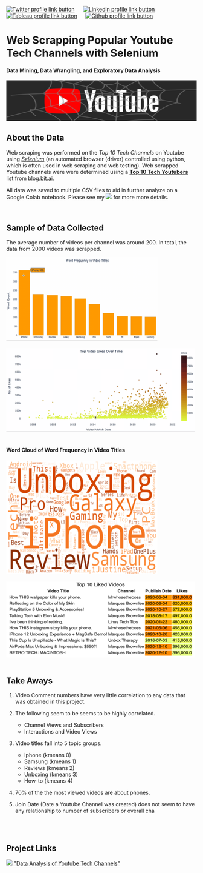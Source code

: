 [<img src="https://img.shields.io/badge/Twitter-%231DA1F2.svg?&sflat&logo=Twitter&logoColor=white" alt="Twitter profile link button" height="20" width="70" />](https://twitter.com/drusho) &emsp; [<img src="https://img.shields.io/badge/Linkedin-%230A66C2.svg?&sflat&logo=linkedin&logoColor=white" alt="Linkedin profile link button" height="20" width="70" />](https://linkedin.com/in/davidrusho) &emsp; [<img src="https://img.shields.io/badge/Tableau-%23ff4d4d.svg?&sflat&logo=tableau&logoColor=white" alt="Tableau profile link button" height="20" width="70" >](https://public.tableau.com/app/profile/drusho) &emsp; [<img src="https://img.shields.io/badge/Github Blog-%23181717.svg?&style=flat&logo=github&logoColor=white" alt="Github profile link button" height="20" width="90" alt="Github Blog Button"/>](https://drusho.github.io/blog)

# __Web Scrapping Popular Youtube Tech Channels with Selenium__
#### Data Mining, Data Wrangling, and Exploratory Data Analysis

<img src="https://raw.githubusercontent.com/drusho/webscrape_youtube/main/assets/header_youtube_web.png">

<br>

## About the Data

Web scraping was performed on the _Top 10 Tech Channels_ on Youtube using _[Selenium](https://selenium-python.readthedocs.io/)_ (an automated browser (driver) controlled using python, which is often used in web scraping and web testing).  Web scrapped Youtube channels were  were determined using a __[Top 10 Tech Youtubers](https://blog.bit.ai/top-tech-youtubers/)__ list from [blog.bit.ai](https://blog.bit.ai/). 

All data was saved to multiple CSV files to aid in further analyze on a Google Colab notebook.  Please see my [<img src="https://img.shields.io/badge/Github_Blog-%23ffa64d.svg?&style=flat&logo=&logoColor=" />](https://drusho.github.io/blog/selenium/web%20scrapping/pandas/youtube/python/2021/07/20/webscrapping-youtube-blog.html) for more more details.

<br>

## Sample of Data Collected

The average number of videos per channel was around 200.  In total, the data from 2000 videos was scrapped.  

<img src="https://raw.githubusercontent.com/drusho/webscrape_youtube/main/reports/figures/word_frequency_of_video_title_(bar_plot).gif" width=400 height=220>

<br>
<br>

<img src="https://raw.githubusercontent.com/drusho/webscrape_youtube/main/reports/figures/top_video_likes_over_time_(scatter_plot).gif" width=500 height=220>
<br>
<br>

#### Word Cloud of Word Frequency in Video Titles 

<img src="https://raw.githubusercontent.com/drusho/webscrape_youtube/main/reports/figures/word_frequency (wordcloud).png" width=400 height=300>
<br>
<br>

<img src="https://raw.githubusercontent.com/drusho/webscrape_youtube/main/reports/figures/top_10_liked_videos (dataframe).png" width=500 height=200>

<br>
<br>

## Take Aways

1. Video Comment numbers have very little correlation to any data that was obtained in this project.

2. The following seem to be seems to be highly correlated.
   * Channel Views and Subscribers
   * Interactions and Video Views

3. Video titles fall into 5 topic groups.
   * Iphone (kmeans 0)
   * Samsung (kmeans 1)
   * Reviews (kmeans 2)
   * Unboxing (kmeans 3)
   * How-to (kmeans 4)

4. 70% of the the most viewed videos are about phones.

5. Join Date (Date a Youtube Channel was created) does not seem to have any relationship to number of subscribers or overall cha

<br>
<br>

## Project Links

[<img src="https://img.shields.io/badge/google%20colab-%23FFCC22.svg?&style=flat-&logo=google%20colab&logoColor=black" />  "Data Analysis of Youtube Tech Channels"](https://colab.research.google.com/drive/1UxpBBsypGqUj7816zyvGNhJcPfaxBP_c?usp=sharing)
